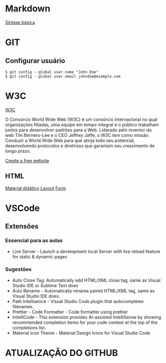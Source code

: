 # Markdown
[Sintaxe básica](https://www.markdownguide.org/basic-syntax/)

# GIT
## Configurar usuário
```
$ git config --global user.name "John Doe"
$ git config --global user.email johndoe@example.com
```
# W3C
[W3C](https://www.w3c.br/)

O Consórcio World Wide Web (W3C) é um consórcio internacional no qual organizações filiadas, uma equipe em tempo integral e o público trabalham juntos para desenvolver padrões para a Web. Liderado pelo inventor da web Tim Berners-Lee e o CEO Jeffrey Jaffe, o W3C tem como missão Conduzir a World Wide Web para que atinja todo seu potencial, desenvolvendo protocolos e diretrizes que garantam seu crescimento de longo prazo.

[Create a free website](https://www.w3schools.com/spaces/)

## HTML
[Material didático](https://www.w3schools.com/html/default.asp)
[Layout](https://www.w3schools.com/html/html_layout.asp)
[Form](https://www.w3schools.com/html/html_forms.asp)

# VSCode
## Extensões
### Essencial para as aulas
* Live Server - Launch a development local Server with live reload feature for static & dynamic pages
### Sugestões
* Auto Close Tag: Automatically add HTML/XML close tag, same as Visual Studio IDE or Sublime Text does
* Auto Rename - Automatically rename paired HTML/XML tag, same as Visual Studio IDE does.
* Path Intellisence - Visual Studio Code plugin that autocompletes filenames.
* Prettier - Code Formatter - Code formatter using prettier
* IntelliCode - This extension provides AI-assisted IntelliSense by showing recommended completion items for your code context at the top of the completions list.
* Material Icon Theme - Material Design Icons for Visual Studio Code

# ATUALIZAÇÃO DO GITHUB
